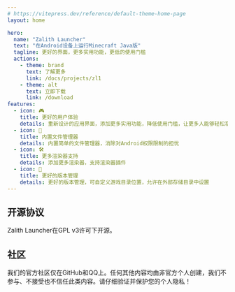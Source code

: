 ```yaml
---
# https://vitepress.dev/reference/default-theme-home-page
layout: home

hero:
  name: "Zalith Launcher"
  text: "在Android设备上运行Minecraft Java版"
  tagline: 更好的界面，更多实用功能，更低的使用门槛
  actions:
    - theme: brand
      text: 了解更多
      link: /docs/projects/zl1
    - theme: alt
      text: 立即下载
      link: /download
features:
  - icon: 🎮
    title: 更好的用户体验
    details: 重新设计的应用界面，添加更多实用功能，降低使用门槛，让更多人能够轻松享受Minecraft
  - icon: 📁
    title: 内置文件管理器
    details: 内置简单的文件管理器，消除对Android权限限制的担忧
  - icon: 🛠️
    title: 更多渲染器支持
    details: 添加更多渲染器，支持渲染器插件
  - icon: 🔄
    title: 更好的版本管理
    details: 更好的版本管理，可自定义游戏目录位置，允许在外部存储目录中设置
---
```


## 开源协议

Zalith Launcher在GPL v3许可下开源。

## 社区

我们的官方社区仅在GitHub和QQ上。任何其他内容均由非官方个人创建，我们不参与、不接受也不信任此类内容。请仔细验证并保护您的个人隐私！

